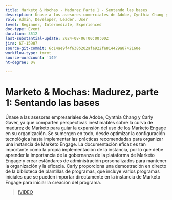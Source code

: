 ```yaml
---
title: Marketo & Mochas - Madurez Parte 1 - Sentando las bases
description: Únase a los asesores comerciales de Adobe, Cynthia Chang y Carly Gaver, ya que comparten perspectivas inestimables sobre la curva de madurez de Marketo para guiar la expansión del uso de Marketo en su organización.
role: Admin, Developer, Leader, User
level: Beginner, Intermediate, Experienced
doc-type: Event
duration: 3512
last-substantial-update: 2024-08-06T00:00:00Z
jira: KT-15907
source-git-commit: 6c14ae9f4f638b202afa922fe814429a8742160e
workflow-type: tm+mt
source-wordcount: '149'
ht-degree: 0%

---
```



# Marketo &amp; Mochas: Madurez, parte 1: Sentando las bases

Únase a las asesoras empresariales de Adobe, Cynthia Chang y Carly Gaver, ya que comparten perspectivas inestimables sobre la curva de madurez de Marketo para guiar la expansión del uso de los Marketo Engage en su organización. Se sumergen en todo, desde optimizar la configuración tecnológica hasta implementar las prácticas recomendadas para organizar una instancia de Marketo Engage. La documentación eficaz es tan importante como la propia implementación de la instancia, por lo que debe aprender la importancia de la gobernanza de la plataforma de Marketo Engage y crear estándares de administración personalizados para mantener la organización y la eficacia. Carly proporciona una demostración en directo de la biblioteca de plantillas de programas, que incluye varios programas iniciales que se pueden importar directamente en la instancia de Marketo Engage para iniciar la creación del programa.

>[!VIDEO](https://video.tv.adobe.com/v/3432499/?learn=on)
